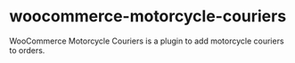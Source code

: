 # woocommerce-motorcycle-couriers
WooCommerce Motorcycle Couriers is a plugin to add motorcycle couriers to orders.
